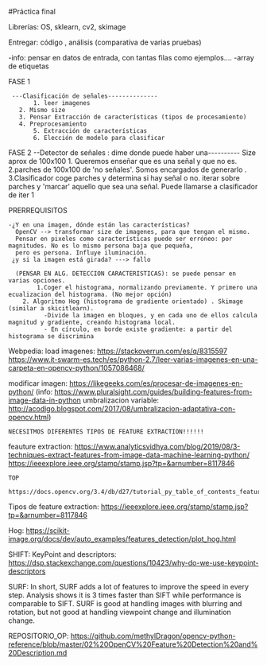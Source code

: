 #Práctica final


Librerías: OS, sklearn, cv2, skimage

Entregar: código , análisis (comparativa de varias pruebas) 

-info: pensar en datos de entrada, con tantas filas como ejemplos....
      -array de etiquetas
	
 FASE 1

     ---Clasificación de señales--------------
           1. leer imagenes
	   2. Mismo size
	   3. Pensar Extracción de características (tipos de procesamiento)
	   4. Preprocesamiento
           5. Extracción de características
           6. Elección de modelo para clasificar

 FASE 2
            --Detector de señales : dime donde puede haber una---------- Size aprox de 100x100
            1. Queremos enseñar que es una señal y que no es.
            2.parches de 100x100 de 'no señales'. Somos encargados de generarlo . 
            3.Clasificador coge parches y determina si hay señal o no. 
              iterar sobre parches y 'marcar' aquello que sea una señal. Puede llamarse a clasificador de iter 1
           


PRERREQUISITOS 
           
    -¿Y en una imagen, dónde están las características?  
      OpenCV --> transformar size de imagenes, para que tengan el mismo.
      Pensar en pixeles como características puede ser erróneo: por magnitudes. No es lo mismo persona baja que pequeña,
      pero es persona. Influye iluminación. 
     ¿y si la imagen está girada? ---> fallo 

      (PENSAR EN ALG. DETECCION CARACTERISTICAS): se puede pensar en varias opciones. 
            1.Coger el histograma, normalizando previamente. Y primero una ecualizacion del histograma. (No mejor opción)
	    2. Algoritmo Hog (histograma de gradiente orientado) . Skimage (similar a skicitlearn). 
              -Divide la imagen en bloques, y en cada uno de ellos calcula magnitud y gradiente, creando histograma local. 
              - En círculo, en borde existe gradiente: a partir del histograma se discrimina  

Webpedia:
load imagenes:
	https://stackoverrun.com/es/q/8315597
	https://www.it-swarm-es.tech/es/python-2.7/leer-varias-imagenes-en-una-carpeta-en-opencv-python/1057086468/
	
modificar imagen:
	https://likegeeks.com/es/procesar-de-imagenes-en-python/
(info:
	https://www.pluralsight.com/guides/building-features-from-image-data-in-python
umbralizacion variable:
	http://acodigo.blogspot.com/2017/08/umbralizacion-adaptativa-con-opencv.html)
	
	NECESITMOS DIFERENTES TIPOS DE FEATURE EXTRACTION!!!!!!
	
feauture extraction:
	https://www.analyticsvidhya.com/blog/2019/08/3-techniques-extract-features-from-image-data-machine-learning-python/
	https://ieeexplore.ieee.org/stamp/stamp.jsp?tp=&arnumber=8117846
	
	TOP
		https://docs.opencv.org/3.4/db/d27/tutorial_py_table_of_contents_feature2d.html
		
Tipos de feature extraction:
	https://ieeexplore.ieee.org/stamp/stamp.jsp?tp=&arnumber=8117846
	
Hog:  https://scikit-image.org/docs/dev/auto_examples/features_detection/plot_hog.html

SHIFT:
	KeyPoint and descriptors: https://dsp.stackexchange.com/questions/10423/why-do-we-use-keypoint-descriptors

SURF:
	In short, SURF adds a lot of features to improve the speed in every step.
	Analysis shows it is 3 times faster than SIFT while performance is comparable to SIFT.
	SURF is good at handling images with blurring and rotation, but not good at handling viewpoint change and illumination change.
	
	
REPOSITORIO_OP: https://github.com/methylDragon/opencv-python-reference/blob/master/02%20OpenCV%20Feature%20Detection%20and%20Description.md
	

